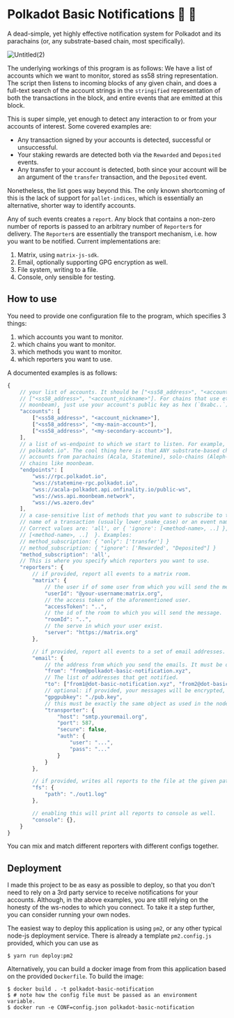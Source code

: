 # Polkadot Basic Notifications 🔴 📣

A dead-simple, yet highly effective notification system for Polkadot and its parachains (or, any
substrate-based chain, most specifically).

![Untitled(2)](https://user-images.githubusercontent.com/5588131/158027440-a819bad8-c28a-4662-9c5a-b2f850f6ee36.png)


The underlying workings of this program is as follows: We have a list of accounts which we want to
monitor, stored as ss58 string representation. The script then listens to incoming blocks of any
given chain, and does a full-text search of the account strings in the `stringified` representation
of both the transactions in the block, and entire events that are emitted at this block.

This is super simple, yet enough to detect any interaction to or from your accounts of interest.
Some covered examples are:

- Any transaction signed by your accounts is detected, successful or unsuccessful.
- Your staking rewards are detected both via the `Rewarded` and `Deposited` events.
- Any transfer to your account is detected, both since your account will be an argument of the
  `transfer` transaction, and the `Deposited` event.

Nonetheless, the list goes way beyond this. The only known shortcoming of this is the lack of
support for `pallet-indices`, which is essentially an alternative, shorter way to identify accounts.

Any of such events creates a `report`. Any block that contains a non-zero number of reports is
passed to an arbitrary number of `Reporter`s for delivery. The `Reporter`s are essentially the
transport mechanism, i.e. how you want to be notified. Current implementations are:

1. Matrix, using `matrix-js-sdk`.
2. Email, optionally supporting GPG encryption as well.
3. File system, writing to a file.
4. Console, only sensible for testing.

## How to use

You need to provide one configuration file to the program, which specifies 3 things:

1. which accounts you want to monitor.
2. which chains you want to monitor.
3. which methods you want to monitor.
4. which reporters you want to use.

A documented examples is as follows:

```javascript
{
	// your list of accounts. It should be ["<ss58_address>", "<account_nickname>"]
	// ["<ss58_address>", "<account_nickname>"]. For chains that use ethereum based accounts (e.g.
	// moonbeam), just use your account's public key as hex (`0xabc..`).
	"accounts": [
		["<ss58_address>", "<account_nickname>"],
		["<ss58_address>", "<my-main-account>"],
		["<ss58_address>", "<my-secondary-account>"],
	],
	// a list of ws-endpoint to which we start to listen. For example, Polkadot's is "wss://rpc.
	// polkadot.io". The cool thing here is that ANY substrate-based chain will work, so you can add
	// accounts from parachains (Acala, Statemine), solo-chains (Aleph-zero), or even ethereum-based
	// chains like moonbeam.
	"endpoints": [
		"wss://rpc.polkadot.io",
		"wss://statemine-rpc.polkadot.io",
		"wss://acala-polkadot.api.onfinality.io/public-ws",
		"wss://wss.api.moonbeam.network",
		"wss://ws.azero.dev"
	],
	// a case-sensitive list of methods that you want to subscribe to to. A 'method' is either the
	// name of a transaction (usually lower_snake_case) or an event name (usually lowerCamelCase).
	// Correct values are: 'all', or { 'ignore': [<method-name>, ..] }, or { 'only':
	// [<method-name>, ..]  }. Examples:
	// method_subscription: { "only": ['transfer'] }
	// method_subscription: { "ignore": ['Rewarded', "Deposited"] }
	"method_subscription": 'all',
	// This is where you specify which reporters you want to use.
	"reporters": {
		// if provided, report all events to a matrix room.
		"matrix": {
			// the user if of some user from which you will send the message.
			"userId": "@your-username:matrix.org",
			// the access token of the aforementioned user.
			"accessToken": "..",
			// the id of the room to which you will send the message.
			"roomId": "..",
			// the serve in which your user exist.
			"server": "https://matrix.org"
		},

		// if provided, report all events to a set of email addresses.
		"email": {
			// the address from which you send the emails. It must be owned by the `transporter.auth` credentials once authenticated with `transporter.host`.
			"from": "from@polkadot-basic-notification.xyz",
			// The list of addresses that get notified.
			"to": ["from1@dot-basic-notification.xyz", "from2@dot-basic-notification.xyz"],
			// optional: if provided, your messages will be encrypted, but the formatting might not be as good.
			"gpgpubkey": "./pub.key",
			// this must be exactly the same object as used in the nodemailer library. See here for // more information: https://nodemailer.com/smtp/
			"transporter": {
				"host": "smtp.youremail.org",
				"port": 587,
				"secure": false,
				"auth": {
					"user": "...",
					"pass": "..."
				}
			}
		},

		// if provided, writes all reports to the file at the given path. The file is appended to
		"fs": {
			"path": "./out1.log"
		},

		// enabling this will print all reports to console as well.
		"console": {},
	}
}

```

You can mix and match different reporters with different configs together.


## Deployment

I made this project to be as easy as possible to deploy, so that you don't need to rely on a 3rd
party service to receive notifications for your accounts. Although, in the above examples, you are
still relying on the honesty of the ws-nodes to which you connect. To take it a step further, you
can consider running your own nodes.

The easiest way to deploy this application is using `pm2`, or any other typical node-js deployment
service. There is already a template `pm2.config.js` provided, which you can use as

```
$ yarn run deploy:pm2
```

Alternatively, you can build a docker image from from this application based on the provided
`Dockerfile`. To build the image:

```
$ docker build . -t polkadot-basic-notification
$ # note how the config file must be passed as an environment variable.
$ docker run -e CONF=config.json polkadot-basic-notification
```
